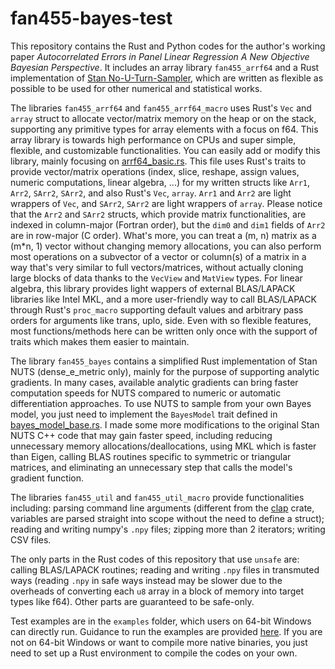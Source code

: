 # fan455-bayes-test

This repository contains the Rust and Python codes for the author's working paper *Autocorrelated Errors in Panel Linear Regression A New Objective Bayesian Perspective*. It includes an array library `fan455_arrf64` and a Rust implementation of [Stan No-U-Turn-Sampler](https://github.com/stan-dev/stan), which are written as flexible as possible to be used for other numerical and statistical works. 

The libraries `fan455_arrf64` and `fan455_arrf64_macro` uses Rust's `Vec` and `array` struct to allocate vector/matrix memory on the heap or on the stack, supporting any primitive types for array elements with a focus on f64. This array library is towards high performance on CPUs and super simple, flexible, and customizable functionalities. You can easily add or modify this library, mainly focusing on [arrf64_basic.rs](src/fan455_arrf64/src/arrf64_basic.rs). This file uses Rust's traits to provide vector/matrix operations (index, slice, reshape, assign values, numeric computations, linear algebra, ...) for my written structs like `Arr1`, `Arr2`, `SArr2`, `SArr2`, and also Rust's `Vec`, `array`. `Arr1` and `Arr2` are light wrappers of `Vec`, and `SArr2`, `SArr2` are light wrappers of `array`. Please notice that the `Arr2` and `SArr2` structs, which provide matrix functionalities, are indexed in column-major (Fortran order), but the `dim0` and `dim1` fields of `Arr2` are in row-major (C order). What's more, you can treat a (m, n) matrix as a (m*n, 1) vector without changing memory allocations, you can also perform most operations on a subvector of a vector or column(s) of a matrix in a way that's very similar to full vectors/matrices, without actually cloning large blocks of data thanks to the `VecView` and `MatView` types. For linear algebra, this library provides light wappers of external BLAS/LAPACK libraries like Intel MKL, and a more user-friendly way to call BLAS/LAPACK through Rust's `proc_macro` supporting default values and arbitrary pass orders for arguments like trans, uplo, side. Even with so flexible features, most functions/methods here can be written only once with the support of traits which makes them easier to maintain.

The library `fan455_bayes` contains a simplified Rust implementation of Stan NUTS (dense_e_metric only), mainly for the purpose of supporting analytic gradients. In many cases, available analytic gradients can bring faster computation speeds for NUTS compared to numeric or automatic differentiation approaches. To use NUTS to sample from your own Bayes model, you just need to implement the `BayesModel` trait defined in [bayes_model_base.rs](src/fan455_bayes/src/bayes_model_base.rs). I made some more modifications to the original Stan NUTS C++ code that may gain faster speed, including reducing unnecessary memory allocations/deallocations, using MKL which is faster than Eigen, calling BLAS routines specific to symmetric or triangular matrices, and eliminating an unnecessary step that calls the model's gradient function.

The libraries `fan455_util` and `fan455_util_macro` provide functionalities including: parsing command line arguments (different from the [clap](https://github.com/clap-rs/clap) crate, variables are parsed straight into scope without the need to define a struct); reading and writing numpy's `.npy` files; zipping more than 2 iterators; writing CSV files.

The only parts in the Rust codes of this repository that use `unsafe` are: calling BLAS/LAPACK routines; reading and writing `.npy` files in transmuted ways (reading `.npy` in safe ways instead may be slower due to the overheads of converting each `u8` array in a block of memory into target types like f64). Other parts are guaranteed to be safe-only.

Test examples are in the `examples` folder, which users on 64-bit Windows can directly run. Guidance to run the examples are provided [here](examples/README.md). If you are not on 64-bit Windows or want to compile more native binaries, you just need to set up a Rust environment to compile the codes on your own.
